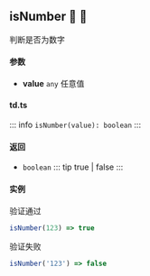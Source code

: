 ## isNumber :tada: :100: 
判断是否为数字
#### 参数 
- **value** `any` 任意值
 
#### td.ts
::: info
`isNumber(value): boolean`
:::
#### 返回 
- `boolean` 
::: tip
true | false
:::
#### 实例 
验证通过


```ts
isNumber(123) => true
```
验证失败


```ts
isNumber('123') => false
```
